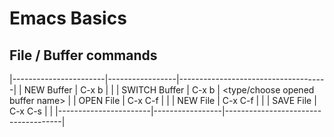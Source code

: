 # Emacs Basics

## File / Buffer commands
|-----------------------|-----------------|-------------------------------------|
| NEW       Buffer      |     C-x b       |   <new buffer name>                 |
| SWITCH    Buffer      |     C-x b       |   <type/choose opened buffer name>  |
| OPEN      File        |     C-x C-f     |   <browse>                          |
| NEW       File        |     C-x C-f     |   <new file name>                   |
| SAVE      File        |     C-x C-s     |   <enter>                           |
|-----------------------|-----------------|-------------------------------------|

